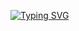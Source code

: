 [![Typing SVG](https://readme-typing-svg.demolab.com?font=Pacifico&size=70&duration=300&pause=500&multiline=true&color=000000&background=FFFFFF&center=true&vCenter=true&width=1000&height=300&lines=%E2%9C%A8+Gahyun+%E2%9C%A8;;%E2%9C%A8+Taekang+%E2%9C%A8)](https://git.io/typing-svg)
